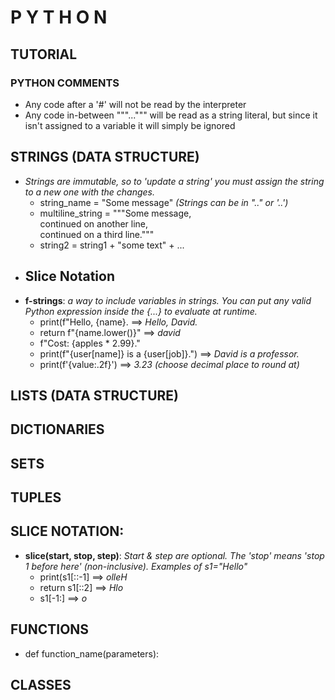 # P Y T H O N
## TUTORIAL


### PYTHON COMMENTS
- Any code after a '\#' will not be read by the interpreter
- Any code in-between """...""" will be read as a string literal, but since it isn't assigned to a variable it will simply be ignored

## STRINGS (DATA STRUCTURE)
- *Strings are immutable, so to 'update a string' you must assign the string to a new one with the changes.*
  - string_name = "Some message" *(Strings can be in ".." or '..')*
  - multiline_string = """Some message,  
  continued on another line,  
  continued on a third line."""
  - string2 = string1 + "some text" + ...
- **Slice Notation**
  - 
- **f-strings**: *a way to include variables in strings. You can put any valid Python expression inside the {...} to evaluate at runtime.*
  - print(f"Hello, {name}. ==> *Hello, David.*
  - return f"{name.lower()}" ==> *david*
  - f"Cost: {apples * 2.99}."
  - print(f"{user[name]} is a {user[job]}.") ==> *David is a professor.*
  - print(f'{value:.2f}') ==> *3.23 (choose decimal place to round at)*

## LISTS (DATA STRUCTURE)
## DICTIONARIES
## SETS
## TUPLES

## SLICE NOTATION:
- **slice(start, stop, step)**: *Start & step are optional. The 'stop' means 'stop 1 before here' (non-inclusive). Examples of s1="Hello"*
  - print(s1[::-1] ==> *olleH*
  - return s1[::2] ==> *Hlo*
  - s1[-1:] ==> *o*
  


## FUNCTIONS
- def function_name(parameters):

## CLASSES

